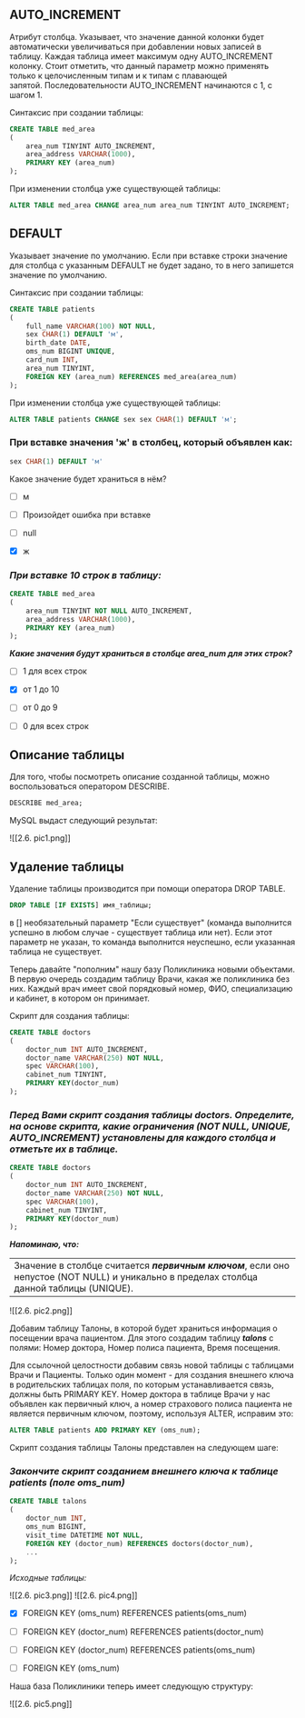 
## AUTO_INCREMENT

Атрибут столбца. Указывает, что значение данной колонки будет автоматически увеличиваться при добавлении новых записей в таблицу. Каждая таблица имеет максимум одну AUTO_INCREMENT колонку. Стоит отметить, что данный параметр можно применять только к целочисленным типам и к типам с плавающей запятой. Последовательности AUTO_INCREMENT начинаются с 1, с шагом 1.

Синтаксис при создании таблицы:

```sql
CREATE TABLE med_area
(
    area_num TINYINT AUTO_INCREMENT,
    area_address VARCHAR(1000),
    PRIMARY KEY (area_num)
);
```

При изменении столбца уже существующей таблицы:

```sql
ALTER TABLE med_area CHANGE area_num area_num TINYINT AUTO_INCREMENT;
```


## DEFAULT

Указывает значение по умолчанию. Если при вставке строки значение для столбца с указанным DEFAULT не будет задано, то в него запишется значение по умолчанию.

Синтаксис при создании таблицы:

```sql
CREATE TABLE patients
(
    full_name VARCHAR(100) NOT NULL,
    sex CHAR(1) DEFAULT 'м',
    birth_date DATE,
    oms_num BIGINT UNIQUE,
    card_num INT,
    area_num TINYINT, 
    FOREIGN KEY (area_num) REFERENCES med_area(area_num)
);
```

При изменении столбца уже существующей таблицы:

```sql
ALTER TABLE patients CHANGE sex sex CHAR(1) DEFAULT 'м';
```



### При вставке значения 'ж' в столбец, который объявлен как:

```sql
sex CHAR(1) DEFAULT 'м'
```

Какое значение будет храниться в нём?


 -  [ ] м
 -  [ ] Произойдет ошибка при вставке
 -  [ ] null
 -  [x] ж



### _**При вставке 10 строк в таблицу:**_

```sql
CREATE TABLE med_area
(
    area_num TINYINT NOT NULL AUTO_INCREMENT,
    area_address VARCHAR(1000),
    PRIMARY KEY (area_num)
);
```

_**Какие значения будут храниться в столбце area_num для этих строк?**_


 -  [ ] 1 для всех строк
 -  [x] от 1 до 10
 -  [ ] от 0 до 9
 -  [ ] 0 для всех строк



## Описание таблицы

Для того, чтобы посмотреть описание созданной таблицы, можно воспользоваться оператором DESCRIBE.

```sql
DESCRIBE med_area;
```

MySQL выдаст следующий результат:

![[2.6. pic1.png]]


## Удаление таблицы

Удаление таблицы производится при помощи оператора DROP TABLE.

```sql
DROP TABLE [IF EXISTS] имя_таблицы;
```

в [] необязательный параметр "Если существует" (команда выполнится успешно в любом случае - существует таблица или нет). Если этот параметр не указан, то команда выполнится неуспешно, если указанная таблица не существует.


Теперь давайте "пополним" нашу базу Поликлиника новыми объектами. В первую очередь создадим таблицу Врачи, какая же поликлиника без них. Каждый врач имеет свой порядковый номер, ФИО, специализацию и кабинет, в котором он принимает.

Скрипт для создания таблицы:

```sql
CREATE TABLE doctors
(
    doctor_num INT AUTO_INCREMENT,
    doctor_name VARCHAR(250) NOT NULL,
    spec VARCHAR(100),
    cabinet_num TINYINT,
    PRIMARY KEY(doctor_num)
);
```



### _**Перед Вами скрипт создания таблицы doctors. Определите, на основе скрипта, какие ограничения (NOT NULL, UNIQUE, AUTO_INCREMENT) установлены для каждого столбца и отметьте их в таблице.**_

```sql
CREATE TABLE doctors
(
    doctor_num INT AUTO_INCREMENT,
    doctor_name VARCHAR(250) NOT NULL,
    spec VARCHAR(100),
    cabinet_num TINYINT,
    PRIMARY KEY(doctor_num)
);
```

_**Напоминаю, что:**_

|   |
|---|
|Значение в столбце считается _**первичным ключом**_, если оно непустое (NOT NULL) и уникально в пределах столбца данной таблицы (UNIQUE).|
![[2.6. pic2.png]]



Добавим таблицу Талоны, в которой будет храниться информация о посещении врача пациентом. Для этого создадим таблицу _**talons**_ с полями: Номер доктора, Номер полиса пациента, Время посещения. 

Для ссылочной целостности добавим связь новой таблицы с таблицами Врачи и Пациенты. Только один момент - для создания внешнего ключа в родительских таблицах поля, по которым устанавливается связь, должны быть PRIMARY KEY. Номер доктора в таблице Врачи у нас объявлен как первичный ключ, а номер страхового полиса пациента не является первичным ключом, поэтому, используя ALTER, исправим это:

```sql
ALTER TABLE patients ADD PRIMARY KEY (oms_num);
```

Скрипт создания таблицы Талоны представлен на следующем шаге:


### _**Закончите скрипт созданием внешнего ключа к таблице patients (поле oms_num)**_

```sql
CREATE TABLE talons 
(
    doctor_num INT,
    oms_num BIGINT,
    visit_time DATETIME NOT NULL,
    FOREIGN KEY (doctor_num) REFERENCES doctors(doctor_num),
    ...
);
```

_Исходные таблицы:_

![[2.6. pic3.png]]     ![[2.6. pic4.png]]


 -  [x] FOREIGN KEY (oms_num) REFERENCES patients(oms_num)
 -  [ ] FOREIGN KEY (doctor_num) REFERENCES patients(doctor_num)
 -  [ ] FOREIGN KEY (doctor_num) REFERENCES patients(oms_num)
 -  [ ] FOREIGN KEY (oms_num)



Наша база Поликлиники теперь имеет следующую структуру:

![[2.6. pic5.png]]